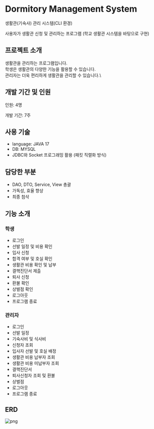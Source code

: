 # Dormitory Management System
생활관(기숙사) 관리 시스템(CLI 환경)

사용자가 생활관 신청 및 관리하는 프로그램 (학교 생활관 시스템을 바탕으로 구현)

## 프로젝트 소개
생활관을 관리하는 프로그램입니다.\
학생은 생활관의 다양한 기능을 활용할 수 있습니다.\
관리자는 더욱 편리하게 생활관을 관리할 수 있습니다.\

## 개발 기간 및 인원
인원: 4명

개발 기간: 7주

## 사용 기술
- language: JAVA 17
- DB: MYSQL
- JDBC와 Socket 프로그래밍 활용 (패킷 직렬화 방식)

## 담당한 부분
- DAO, DTO, Service, View 총괄
- 가독성, 효율 향상
- 최종 첨삭

## 기능 소개

### 학생
- 로그인
- 선발 일정 및 비용 확인
- 입사 신청
- 합격 여부 및 호실 확인
- 생활관 비용 확인 및 납부
- 결핵진단서 제출
- 퇴사 신청
- 환불 확인
- 상벌점 확인
- 로그아웃
- 프로그램 종료

### 관리자
- 로그인
- 선발 일정
- 기숙사비 및 식사비
- 신청자 조회
- 입사자 선발 및 호실 배정
- 생활관 비용 납부자 조회
- 생활관 비용 미납부자 조회
- 결핵진단서
- 퇴사신청자 조회 및 환불
- 상벌점
- 로그아웃
- 프로그램 종료


## ERD
![png](https://github.com/user-attachments/assets/4bc43ee5-959b-4459-aaa2-b8f4fbde062f)
